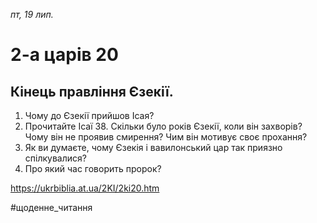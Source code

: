 
_пт, 19 лип._

# 2-а царів 20

## Кінець правління Єзекії.
1. Чому до Єзекії прийшов Ісая?
2. Прочитайте Ісаї 38. Скільки було років Єзекії, коли він захворів? Чому він не проявив смирення? Чим він мотивує своє прохання?
3. Як ви думаєте, чому Єзекія і вавилонський цар так приязно спілкувалися?
4. Про який час говорить пророк?

https://ukrbiblia.at.ua/2KI/2ki20.htm 

#щоденне_читання
